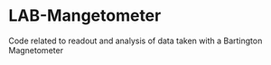 # LAB-Mangetometer
Code related to readout and analysis of data taken with a Bartington Magnetometer
